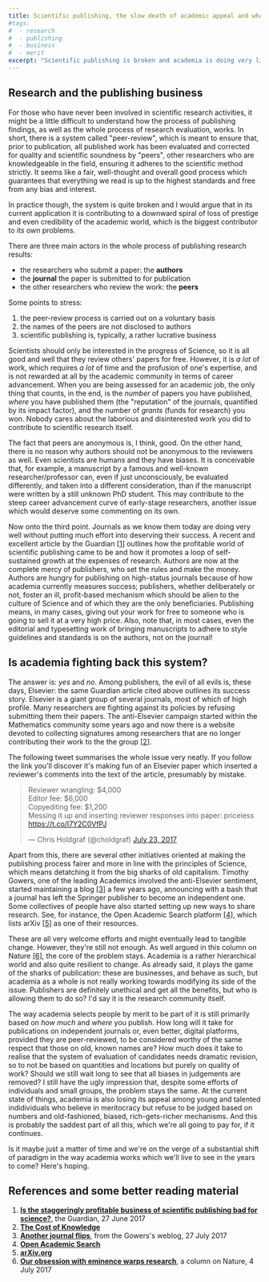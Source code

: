 ```yaml
---
title: Scientific publishing, the slow death of academic appeal and what to change
#tags:
#  - research
#  - publishing
#  - business
#  - merit
excerpt: "Scientific publishing is broken and academia is doing very little to fix it"
---
```


## Research and the publishing business

For those who have never been involved in scientific research activities, it might be a little difficult to understand how the process of publishing findings, as well as the whole process of research evaluation, works. In short, there is a system called "peer-review", which is meant to ensure that, prior to publication, all published work has been evaluated and corrected for quality and scientific soundness by "peers", other researchers who are knowledgeable in the field, ensuring it adheres to the scientific method strictly. It seems like a fair, well-thought and overall good process which guarantees that everything we read is up to the highest standards and free from any bias and interest.

In practice though, the system is quite broken and I would argue that in its current application it is contributing to a downward spiral of loss of prestige and even credibility of the academic world, which is the biggest contributor to its own problems.

There are three main actors in the whole process of publishing research results:

* the researchers who submit a paper: the **authors**
* the **journal** the paper is submitted to for publication
* the other researchers who review the work: the **peers**

Some points to stress:

1. the peer-review process is carried out on a voluntary basis
2. the names of the peers are not disclosed to authors
3. scientific publishing is, typically, a rather lucrative business

Scientists should only be interested in the progress of Science, so it is all good and well that they review others' papers for free. However, it is _a lot_ of work, which requires _a lot_ of time and the profusion of one's expertise, and is not rewarded at all by the academic community in terms of career advancement. When you are being assessed for an academic job, the only thing that counts, in the end, is the _number_ of papers you have published, _where_ you have published them (the "reputation" of the journals, quantified by its impact factor), and the number of _grants_ (funds for research) you won. Nobody cares about the laborious and disinterested work you did to contribute to scientific research itself.

The fact that peers are anonymous is, I think, good. On the other hand, there is no reason why authors should not be anonymous to the reviewers as well. Even scientists are humans and they have biases. It is conceivable that, for example, a manuscript by a famous and well-known researcher/professor can, even if just unconsciously, be evaluated differently, and taken into a different consideration, than if the manuscript were written by a still unknown PhD student. This may contribute to the steep career advancement curve of early-stage researchers, another issue which would deserve some commenting on its own.

Now onto the third point. Journals as we know them today are doing very well without putting much effort into deserving their success. A recent and excellent article by the Guardian [[1]](#guardian) outlines how the profitable world of scientific publishing came to be and how it promotes a loop of self-sustained growth at the expenses of research. Authors are now at the complete mercy of publishers, who set the rules and make the money. Authors are hungry for publishing on high-status journals because of how academia currently measures success; publishers, whether deliberately or not, foster an ill, profit-based mechanism which should be alien to the culture of Science and of which they are the only beneficiaries. Publishing means, in many cases, giving out your work for free to someone who is going to sell it at a very high price. Also, note that, in most cases, even the editorial and typesetting work of bringing manuscripts to adhere to style guidelines and standards is on the authors, not on the journal!

## Is academia fighting back this system?

The answer is: _yes_ and _no_. Among publishers, the evil of all evils is, these days, Elsevier: the same Guardian article cited above outlines its success story. Elsevier is a giant group of several journals, most of which of high profile. Many researchers are fighting against its policies by refusing submitting them their papers. The anti-Elsevier campaign started within the Mathematics community some years ago and now there is a website devoted to collecting signatures among researchers that are no longer contributing their work to the the group [[2]](#cost).

The following tweet summarises the whole issue very neatly. If you follow the link you'll discover it's making fun of an Elsevier paper which inserted a reviewer's comments into the text of the article, presumably by mistake.

<blockquote class="twitter-tweet" data-lang="en"><p lang="en" dir="ltr">Reviewer wrangling: $4,000<br>Editor fee: $6,000<br>Copyediting fee: $1,200<br>Messing it up and inserting reviewer responses into paper: priceless <a href="https://t.co/I7Y2C0VfPJ">https://t.co/I7Y2C0VfPJ</a></p>&mdash; Chris Holdgraf (@choldgraf) <a href="https://twitter.com/choldgraf/status/889153767743963136">July 23, 2017</a></blockquote> <script async src="//platform.twitter.com/widgets.js" charset="utf-8"></script>

Apart from this, there are several other initiatives oriented at making the publishing process fairer and more in line with the principles of Science, which means detatching it from the big sharks of old capitalism.
Timothy Gowers, one of the leading Academics involved the anti-Elsevier sentiment, started maintaining a blog [[3]](#gowers) a few years ago, announcing with a bash that a journal has left the Springer publisher to become an independent one. Some collectives of people have also started setting up new ways to share research. See, for instance, the Open Academic Search platform [[4]](#oas), which lists arXiv [[5]](#arxiv) as one of their resources.

These are all very welcome efforts and might eventually lead to tangible change. However, they're still not enough. As well argued in this column on Nature [[6]](#nature), the core of the problem stays. Academia is a rather hierarchical world and also quite resilient to change. As already said, it plays the game of the sharks of publication: these are businesses, and behave as such, but academia as a whole is not really working towards modifying its side of the issue. Publishers are definitely unethical and get all the benefits, but who is allowing them to do so? I'd say it is the research community itself.

The way academia selects people by merit to be part of it is still primarily based on _how much_ and _where_ you publish. How long will it take for publications on independent journals or, even better, digital platforms, provided they are peer-reviewed, to be considered worthy of the same respect that those on old, known names are? How much does it take to realise that the system of evaluation of candidates needs dramatic revision, so to not be based on quantities and locations but purely on quality of work? Should we still wait long to see that all biases in judgements are removed? I still have the ugly impression that, despite some efforts of individuals and small groups, the problem stays the same. At the current state of things, academia is also losing its appeal among young and talented indidividuals who believe in meritocracy but refuse to be judged based on numbers and old-fashioned, biased, rich-gets-richer mechanisms. And this is probably the saddest part of all this, which we're all going to pay for, if it continues.

Is it maybe just a matter of time and we're on the verge of a substantial shift of paradigm in the way academia works which we'll live to see in the years to come? Here's hoping.

## References and some better reading material

1. <a name="guardian"></a> [**Is the staggeringly profitable business of scientific publishing bad for science?**](https://www.theguardian.com/science/2017/jun/27/,profitable-business-scientific-publishing-bad-for-science?CMP=share_btn_tw), the Guardian, 27 June 2017
2. <a name="cost"></a> [**The Cost of Knowledge**](http://thecostofknowledge.com)
3. <a name="gowers"></a> [**Another journal flips**](https://gowers.wordpress.com/2017/07/27/another-journal-flips/), from the Gowers's weblog, 27 July 2017
4. <a name="oas"></a> [**Open Academic Search**](http://open.semanticscholar.org)
5. <a name="arxiv"></a> [**arXiv.org**](https://arxiv.org)
6. <a name="nature"></a> [**Our obsession with eminence warps research**](http://www.nature.com/news/our-obsession-with-eminence-warps-research-1.22251
), a column on Nature, 4 July 2017

